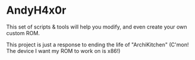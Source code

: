 # AndyH4x0r
This set of scripts & tools will help you modify, and even
create your own custom ROM.

This project is just a response to ending the life of "ArchiKitchen"
(C'mon! The device I want my ROM to work on is x86!)
